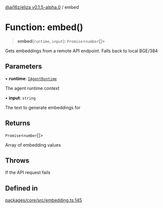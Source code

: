 [@ai16z/eliza v0.1.5-alpha.0](../index.md) / embed

# Function: embed()

> **embed**(`runtime`, `input`): `Promise`\<`number`[]\>

Gets embeddings from a remote API endpoint.  Falls back to local BGE/384

## Parameters

• **runtime**: [`IAgentRuntime`](../interfaces/IAgentRuntime.md)

The agent runtime context

• **input**: `string`

The text to generate embeddings for

## Returns

`Promise`\<`number`[]\>

Array of embedding values

## Throws

If the API request fails

## Defined in

[packages/core/src/embedding.ts:145](https://github.com/xwxtwd/eliza/blob/main/packages/core/src/embedding.ts#L145)
